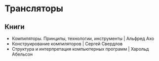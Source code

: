 # Трансляторы

## Книги

- Компиляторы. Принципы, технологии, инструменты | Альфред Ахо
- Конструирование компиляторов | Сергей Свердлов
- Структура и интерпретация компьютерных программ | Харольд Абельсон
